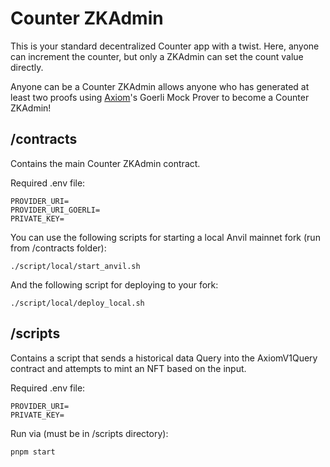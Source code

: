 # Counter ZKAdmin

This is your standard decentralized Counter app with a twist. Here, anyone can increment the counter, but only a ZKAdmin can set the count value directly.

Anyone can be a Counter ZKAdmin allows anyone who has generated at least two proofs using [Axiom](https://www.axiom.xyz)'s Goerli Mock Prover to become a Counter ZKAdmin! 


## /contracts

Contains the main Counter ZKAdmin contract. 

Required .env file:
```
PROVIDER_URI=
PROVIDER_URI_GOERLI=
PRIVATE_KEY=
```

You can use the following scripts for starting a local Anvil mainnet fork (run from /contracts folder):

```
./script/local/start_anvil.sh
```

And the following script for deploying to your fork:

```
./script/local/deploy_local.sh
```

## /scripts

Contains a script that sends a historical data Query into the AxiomV1Query contract and attempts to mint an NFT based on the input.

Required .env file:
```
PROVIDER_URI=
PRIVATE_KEY=
```

Run via (must be in /scripts directory):

```
pnpm start
```

